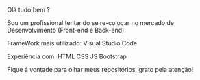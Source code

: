 Olá tudo bem ?

Sou um profissional tentando se re-colocar no mercado de Desenvolvimento (Front-end e Back-end).

FrameWork mais utilizado: Visual Studio Code

Experiência com: HTML CSS JS Bootstrap

Fique á vontade para olhar meus repositórios, grato pela atenção!
